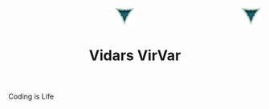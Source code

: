 <header>
     <div>
          <img src="./LOOGOO.png" alt="3 Vs logo" id="logo" width="40" height="37" >
          <img align="right" src="./LOOGOO.png" alt="3 Vs logo" id="logo" width="40" height="37" >
     </div>
     
 <div>
      <h1>Vidars VirVar</h1>
 </div>
 </header>
 
<body>
     <p> Coding is Life</p>
</body>
